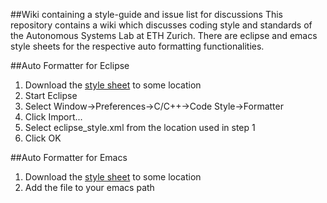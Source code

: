 ##Wiki containing a style-guide and issue list for discussions
This repository contains a wiki which discusses coding style and standards of the
Autonomous Systems Lab at ETH Zurich. There are eclipse and emacs style sheets for
the respective auto formatting functionalities.

##Auto Formatter for Eclipse
1. Download the [style sheet](https://raw.github.com/ethz-asl/programming_styleguide/master/formatter/eclipse_style.xml) to some location
2. Start Eclipse
3. Select Window->Preferences->C/C++->Code Style->Formatter
4. Click Import...
5. Select eclipse_style.xml from the location used in step 1
6. Click OK

##Auto Formatter for Emacs
1. Download the [style sheet](https://raw.github.com/ethz-asl/programming_styleguide/master/formatter/emacs_style.el) to some location
2. Add the file to your emacs path

